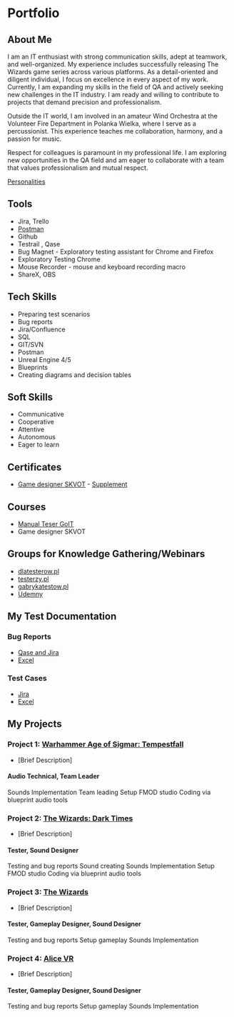 # Portfolio 

## About Me
I am an IT enthusiast with strong communication skills, adept at teamwork, and well-organized. My experience includes successfully releasing The Wizards game series across various platforms. As a detail-oriented and diligent individual, I focus on excellence in every aspect of my work. Currently, I am expanding my skills in the field of QA and actively seeking new challenges in the IT industry. I am ready and willing to contribute to projects that demand precision and professionalism.

Outside the IT world, I am involved in an amateur Wind Orchestra at the Volunteer Fire Department in Polanka Wielka, where I serve as a percussionist. This experience teaches me collaboration, harmony, and a passion for music.

Respect for colleagues is paramount in my professional life. I am exploring new opportunities in the QA field and am eager to collaborate with a team that values professionalism and mutual respect.

[Personalities](https://www.16personalities.com/profiles/13361304f1bf3)

## Tools
- Jira, Trello
- [Postman](https://www.postman.com/)
- Github
- Testrail , Qase
- Bug Magnet - Exploratory testing assistant for Chrome and Firefox
- Exploratory Testing Chrome
- Mouse Recorder - mouse and keyboard recording macro
- ShareX, OBS

## Tech Skills
- Preparing test scenarios
- Bug reports
- Jira/Confluence
- SQL
- GIT/SVN
- Postman
- Unreal Engine 4/5
- Blueprints
- Creating diagrams and decision tables

## Soft Skills
- Communicative
- Cooperative
- Attentive
- Autonomous
- Eager to learn


## Certificates
- [Game designer SKVOT](https://github.com/Zajcyk/QA_Portfolio/blob/main/Certificates/Przemys%C5%82aw-Ziaja_Game-Designer_2023-01-18_skvot%20ENG.pdf) -  [Supplement](https://github.com/Zajcyk/QA_Portfolio/blob/main/Certificates/Przemys%C5%82aw%20Ziaja%20ENG.png)

## Courses
- [Manual Teser GoIT](https://goit.global/pl/courses/qa/)
- Game designer SKVOT

## Groups for Knowledge Gathering/Webinars
- [dlatesterow.pl](https://www.dlatesterow.pl/)
- [testerzy.pl](https://testerzy.pl/)
- [gabrykatestow.pl](https://fabrykatestow.pl/)
- [Udemny](https://www.udemy.com/)

## My Test Documentation
### Bug Reports
- [Qase and Jira](https://docs.google.com/document/d/14Mupq3S7ILBwhfabbwjLPyNcb4wspxyqlGg45h7DL3Y/edit?usp=sharing)
- [Excel](https://docs.google.com/spreadsheets/d/1Kd5khkGSaDteScrZKtWPsz8-BfrGGdzG/edit?usp=sharing&ouid=107746057595093807181&rtpof=true&sd=true)

### Test Cases
- [Jira](https://docs.google.com/document/d/1xQjcH1xyzBkkEyAzWX9eji9mrDtpAxAL3tCjBGC7pmc/edit?usp=sharing)
- [Excel](https://docs.google.com/spreadsheets/d/1EZtnY_T2J5PbiCjGsvxs57RA0IhmGkGG/edit?usp=sharing&ouid=107746057595093807181&rtpof=true&sd=true)

## My Projects
### Project 1: [Warhammer Age of Sigmar: Tempestfall](https://store.steampowered.com/app/1337100/Warhammer_Age_of_Sigmar_Tempestfall/)
- [Brief Description]
#### Audio Technical, Team Leader
Sounds Implementation
Team leading
Setup FMOD studio
Coding via blueprint audio tools

### Project 2: [The Wizards: Dark Times](https://store.steampowered.com/app/1103860/The_Wizards__Dark_Times_Brotherhood/)
- [Brief Description]
#### Tester, Sound Designer
Testing and bug reports
Sound creating
Sounds Implementation
Setup FMOD studio
Coding via blueprint audio tools

### Project 3: [The Wizards](https://store.steampowered.com/app/586950/The_Wizards__Enhanced_Edition/)
- [Brief Description]
#### Tester, Gameplay Designer, Sound Designer
Testing and bug reports
Setup gameplay
Sounds Implementation

### Project 4: [Alice VR](https://store.steampowered.com/app/513320/ALICE_VR/)
- [Brief Description]
#### Tester, Gameplay Designer, Sound Designer
Testing and bug reports
Setup gameplay
Sounds Implementation
